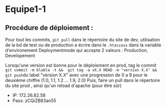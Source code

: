 
# Equipe1-1

## Procédure de déploiement :
Pour tout les commits, `git pull` dans le répertoire du site de dev, utilisation de la bd de test ou de production a écrire dans le `.htaccess` 
dans la variable d'environement Deploymentmode qui accepte 2 valeurs : Production, Developement

Lorsqu'une version est bonne pour le déploiement en prod, tag le commit `
git commit -m blabla -t &&  git tag -a vX.X HEAD -m "version X.X" && git push`du label "version X.X" avec une progression de 0 a 9 pour le deuxième chiffre (1.0, 1.1, 1.2 ... 1.9, 2.0) 
Puis, faire un pull dans le répertoire du site prod , ainsi qu'un reload d'apache (pour être sûr) 

- IP: 172.26.82.58
- Pass: zCQiZB83an55
